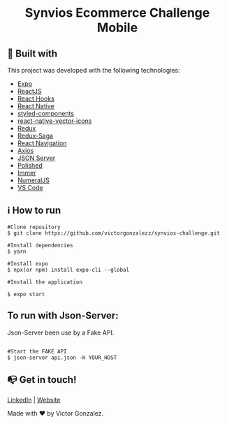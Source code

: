 <h1 align="center">
    Synvios Ecommerce Challenge Mobile
</h1>

## 🚀 Built with

This project was developed with the following technologies:

-  [Expo](https://expo.io/)
-  [ReactJS](https://reactjs.org/)
-  [React Hooks](https://reactjs.org/docs/hooks-intro.html)
-  [React Native](https://facebook.github.io/react-native/)
-  [styled-components](https://www.styled-components.com/)
-  [react-native-vector-icons](https://github.com/oblador/react-native-vector-icons)
-  [Redux](https://redux.js.org/)
-  [Redux-Saga](https://redux-saga.js.org/)
-  [React Navigation](https://reactnavigation.org/)
-  [Axios](https://github.com/axios/axios)
-  [JSON Server](https://github.com/typicode/json-server)
-  [Polished](https://polished.js.org/)
-  [Immer](https://github.com/immerjs/immer)
-  [NumeralJS](http://numeraljs.com/)
-  [VS Code](https://code.visualstudio.com/)


## ℹ How to run

```
#Clone repository
$ git clone https://github.com/victorgonzalezz/synvios-challenge.git

#Install dependencies
$ yarn

#Install expo
$ npx(or npm) install expo-cli --global

#Install the application

$ expo start
```

<h2>To run with Json-Server:</h2>
<p>Json-Server been use by a Fake API.</p>

```

#Start the FAKE API
$ json-server api.json -H YOUR_HOST

```
## 📭 Get in touch!

[LinkedIn](https://www.linkedin.com/in/victor-gonzalez-4550a0176//) | [Website](https://github.com/victorgonzalezz)

Made with ❤️ by Victor Gonzalez.



